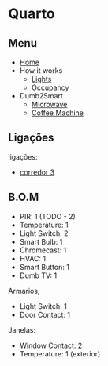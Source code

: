 # Quarto


## Menu

- [Home](./readme.md)
- How it works
  - [Lights](./lights.md)
  - [Occupancy](./occupancy.md)
- Dumb2Smart
  - [Microwave](./dumb2smart/microwave.md)
  - [Coffee Machine](./dumb2smart/coffee_machine.md)

## Ligações

ligações:
- [corredor 3](./corredores.md)


## B.O.M

- PIR: 1   (TODO - 2)
- Temperature: 1
- Light Switch: 2
- Smart Bulb: 1
- Chromecast: 1
- HVAC: 1
- Smart Button: 1
- Dumb TV: 1

Armarios;
  - Light Switch: 1
  - Door Contact: 1

Janelas:
  - Window Contact: 2
  - Temperature: 1 (exterior)